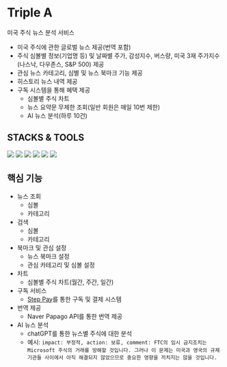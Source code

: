 # Triple A

미국 주식 뉴스 분석 서비스

- 미국 주식에 관한 글로벌 뉴스 제공(번역 포함)
- 주식 심볼별 정보(기업명 등) 및 날짜별 주가, 감성지수, 버스량, 미국 3재 주가지수(나스낙, 다우존스, S&P 500) 제공
- 관심 뉴스 카테고리, 심별 및 뉴스 북마크 기능 제공
- 히스토리 뉴스 내역 제공
- 구독 시스템을 통해 혜택 제공
  - 심볼별 주식 차트
  - 뉴스 요약문 무제한 조회(일반 회원은 매일 10번 제한)
  - AI 뉴스 분석(하루 10건)

## STACKS & TOOLS

<img src="https://img.shields.io/badge/React-61DAFB?logo=react&logoColor=white"/> <img src="https://img.shields.io/badge/Next.js-000000?logo=nextdotjs" /> <img src="https://img.shields.io/badge/Tailwind_CSS-06B6D4?logo=tailwindcss&logoColor=white" /> <img src="https://img.shields.io/badge/MUI-007FFF?logo=mui&logoColor=white" /> <img src="https://img.shields.io/badge/React_Query-FF4154?logo=reactquery&logoColor=white" /> <img src="https://img.shields.io/badge/Axios-5A29E4?logo=axios&logoColor=white" />

## 핵심 기능

- 뉴스 조회
  - 심볼
  - 카테고리
- 검색
  - 심볼
  - 카테고리
- 북마크 및 관심 설정
  - 뉴스 북마크 설정
  - 관심 카테고리 및 심볼 설정
- 차트
  - 심볼별 주식 차트(월간, 주간, 일간)
- 구독 서비스
  - [Step Pay](https://www.steppay.kr)를 통한 구독 및 결제 시스템
- 번역 제공
  - Naver Papago API를 통한 번역 제공
- AI 뉴스 분석
  - chatGPT를 통한 뉴스별 주식에 대한 분석
  - 예시: `impact: 부정적, action: 보류, comment: FTC의 임시 금지조치는 Microsoft 주식의 거래를 방해할 것입니다. 그러나 이 문제는 미국과 영국의 규제 기관들 사이에서 아직 해결되지 않았으므로 중요한 영향을 끼치지는 않을 것입니다.`
